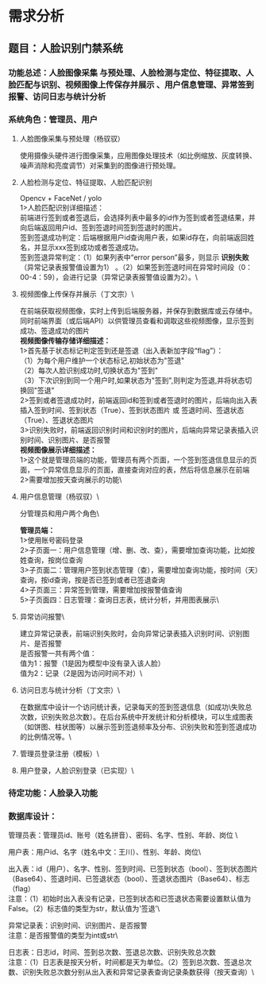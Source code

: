 # 需求分析

## 题目：人脸识别门禁系统

### 功能总述：人脸图像采集 与预处理、人脸检测与定位、特征提取、人脸匹配与识别、视频图像上传保存并展示 、用户信息管理、异常签到报警、访问日志与统计分析

### 系统角色：管理员、用户

1. 人脸图像采集与预处理（杨驭驭）

   使用摄像头硬件进行图像采集，应用图像处理技术（如比例缩放、灰度转换、噪声消除和亮度调节）对采集到的图像进行预处理。

2. 人脸检测与定位、特征提取、人脸匹配识别

   Opencv + FaceNet / yolo\
   1>人脸匹配识别详细描述：\
   前端进行签到或者签退后，会选择列表中最多的id作为签到或者签退结果，并向后端返回用户id、签到签退时间签到签退时的图片。\
   签到签退成功判定：后端根据用户id查询用户表，如果id存在，向前端返回姓名，并显示xxx签到成功或者签退成功。\
   签到签退异常判定：（1）如果列表中“error person”最多，则显示 **识别失败**（异常记录表报警值设置为1） 。（2）如果签到签退时间在异常时间段（0：00-4：59），会进行记录（异常记录表报警值设置为2）。\

3. 视频图像上传保存并展示（丁文宗）\

   在前端获取视频图像，实时上传到后端服务器，并保存到数据库或云存储中。同时前端界面（或后端API）以供管理员查看和调取这些视频图像，显示签到成功、签退成功的图片\
    **视频图像传输存储详细描述：** \
   1>首先基于状态标记判定签到还是签退（出入表新加字段“flag”）：\
   （1）为每个用户维护一个状态标记,初始状态为"签退"\
   （2）每次人脸识别成功时,切换状态为"签到"\
   （3）下次识别到同一个用户时,如果状态为"签到",则判定为签退,并将状态切换回"签退"\
   2>签到或者签退成功时，前端返回id和签到或者签退时的图片，后端向出入表插入签到时间、签到状态（True）、签到状态图片 或 签退时间、签退状态（True）、签退状态图片\
   3>识别失败时，前端返回识别时间和识别时的图片，后端向异常记录表插入识别时间、识别图片、是否报警\
    **视频图像展示详细描述：** \
   1>这个就是管理员端的功能，管理员有两个页面，一个签到签退信息显示的页面，一个异常信息显示的页面，直接查询对应的表，然后将信息展示在前端\
   2>需要增加按天查询展示的功能\
4. 用户信息管理（杨驭驭）\

   分管理员和用户两个角色\

    **管理员端：** \
   1>使用账号密码登录\
   2>子页面一：用户信息管理（增、删、改、查），需要增加查询功能，比如按姓查询，按岗位查询\
   3>子页面二：管理用户签到状态管理（查），需要增加查询功能，按时间（天）查询，按id查询，按是否已签到或者已签退查询\
   4>子页面三：异常签到管理，需要增加按报警值查询\
   5>子页面四：日志管理：查询日志表，统计分析，并用图表展示\


5. 异常访问报警\

   建立异常记录表，前端识别失败时，会向异常记录表插入识别时间、识别图片、是否报警\
   是否报警一共有两个值：\
   值为1：报警（1是因为模型中没有录入该人脸）\
   值为2：记录（2是因为访问时间不对）\

6. 访问日志与统计分析（丁文宗）\

   在数据库中设计一个访问统计表，记录每天的签到签退信息（如成功\失败总次数，识别失败总次数）。在后台系统中开发统计和分析模块，可以生成图表（如饼图、柱状图等）以展示签到签退频率及分布、识别失败和签到签退成功的比例情况等。\

7. 管理员登录注册（模板）\
8. 用户登录，人脸识别登录（已实现）\

### 待定功能：人脸录入功能
   

### 数据库设计：

管理员表：管理员id、账号（姓名拼音）、密码、名字、性别、年龄、岗位 \

用户表：用户id、名字（姓名中文：王川）、性别、年龄、岗位\

出入表：id（用户）、名字、性别、签到时间、已签到状态（bool）、签到状态图片（Base64）、签退时间、已签退状态（bool）、签退状态图片（Base64）、标志（flag）\
注意：（1）初始时出入表没有记录，已签到状态和已签退状态需要设置默认值为False。（2）标志值的类型为str，默认值为'签退'\

异常记录表：识别时间、识别图片、是否报警\
注意：是否报警值的类型为int或str\

日志表：日志id，时间、签到总次数、签退总次数、识别失败总次数\
注意：（1）日志表是按天分析，时间都是天为单位。（2）签到总次数、签退总次数、识别失败总次数分别从出入表和异常记录表查询记录条数获得（按天查询）\




